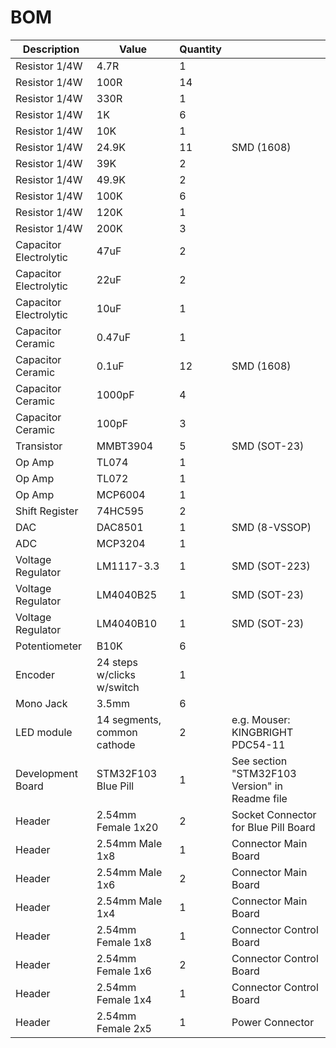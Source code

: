 # BOM

| Description | Value | Quantity | |
| --- | --- | --- | --- |
| Resistor 1/4W | 4.7R | 1 | |
| Resistor 1/4W | 100R | 14 | |
| Resistor 1/4W | 330R | 1 | |
| Resistor 1/4W | 1K | 6 | |
| Resistor 1/4W | 10K | 1 | |
| Resistor 1/4W | 24.9K | 11 | SMD (1608) |
| Resistor 1/4W | 39K | 2 | |
| Resistor 1/4W | 49.9K | 2 | |
| Resistor 1/4W | 100K | 6 | |
| Resistor 1/4W | 120K | 1 | |
| Resistor 1/4W | 200K | 3 | |
| Capacitor Electrolytic | 47uF | 2 | |
| Capacitor Electrolytic | 22uF | 2 | |
| Capacitor Electrolytic | 10uF | 1 | |
| Capacitor Ceramic | 0.47uF | 1 | |
| Capacitor Ceramic | 0.1uF | 12 | SMD (1608) |
| Capacitor Ceramic | 1000pF | 4 | |
| Capacitor Ceramic | 100pF | 3 | |
| Transistor | MMBT3904 | 5 | SMD (SOT-23) |
| Op Amp | TL074 | 1 | |
| Op Amp | TL072 | 1 | |
| Op Amp | MCP6004 | 1 | |
| Shift Register | 74HC595 | 2 | |
| DAC | DAC8501 | 1 | SMD (8-VSSOP) |
| ADC | MCP3204 | 1 | |
| Voltage Regulator | LM1117-3.3 | 1 | SMD (SOT-223) |
| Voltage Regulator | LM4040B25 | 1 | SMD (SOT-23) |
| Voltage Regulator | LM4040B10 | 1 | SMD (SOT-23) |
| Potentiometer | B10K | 6 | |
| Encoder | 24 steps w/clicks w/switch | 1 | |
| Mono Jack | 3.5mm | 6 | |
| LED module | 14 segments, common cathode | 2 | e.g. Mouser: KINGBRIGHT PDC54-11 ||
| Development Board | STM32F103 Blue Pill | 1 | See section "STM32F103 Version" in Readme file |
| Header | 2.54mm Female 1x20 | 2 | Socket Connector for Blue Pill Board |
| Header | 2.54mm Male 1x8 | 1 | Connector Main Board |
| Header | 2.54mm Male 1x6 | 2 | Connector Main Board |
| Header | 2.54mm Male 1x4 | 1 | Connector Main Board |
| Header | 2.54mm Female 1x8 | 1 | Connector Control Board |
| Header | 2.54mm Female 1x6 | 2 | Connector Control Board |
| Header | 2.54mm Female 1x4 | 1 | Connector Control Board |
| Header | 2.54mm Female 2x5 | 1 | Power Connector |

